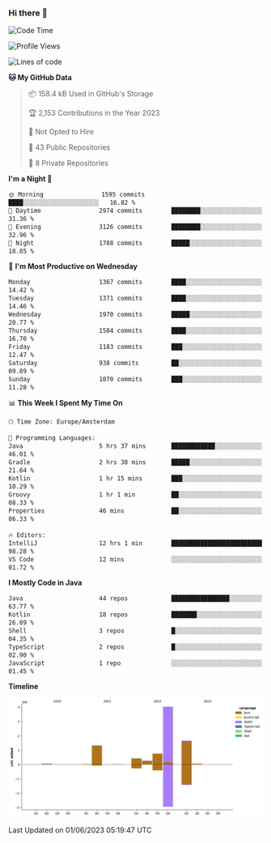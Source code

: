 ### Hi there 👋


<!--START_SECTION:waka-->
![Code Time](http://img.shields.io/badge/Code%20Time-3%2C235%20hrs%206%20mins-blue)

![Profile Views](http://img.shields.io/badge/Profile%20Views-3-blue)

![Lines of code](https://img.shields.io/badge/From%20Hello%20World%20I%27ve%20Written-8.5%20million%20lines%20of%20code-blue)

**🐱 My GitHub Data** 

> 📦 158.4 kB Used in GitHub's Storage 
 > 
> 🏆 2,153 Contributions in the Year 2023
 > 
> 🚫 Not Opted to Hire
 > 
> 📜 43 Public Repositories 
 > 
> 🔑 8 Private Repositories 
 > 
**I'm a Night 🦉** 

```text
🌞 Morning                1595 commits        ████░░░░░░░░░░░░░░░░░░░░░   16.82 % 
🌆 Daytime                2974 commits        ████████░░░░░░░░░░░░░░░░░   31.36 % 
🌃 Evening                3126 commits        ████████░░░░░░░░░░░░░░░░░   32.96 % 
🌙 Night                  1788 commits        █████░░░░░░░░░░░░░░░░░░░░   18.85 % 
```
📅 **I'm Most Productive on Wednesday** 

```text
Monday                   1367 commits        ████░░░░░░░░░░░░░░░░░░░░░   14.42 % 
Tuesday                  1371 commits        ████░░░░░░░░░░░░░░░░░░░░░   14.46 % 
Wednesday                1970 commits        █████░░░░░░░░░░░░░░░░░░░░   20.77 % 
Thursday                 1584 commits        ████░░░░░░░░░░░░░░░░░░░░░   16.70 % 
Friday                   1183 commits        ███░░░░░░░░░░░░░░░░░░░░░░   12.47 % 
Saturday                 938 commits         ██░░░░░░░░░░░░░░░░░░░░░░░   09.89 % 
Sunday                   1070 commits        ███░░░░░░░░░░░░░░░░░░░░░░   11.28 % 
```


📊 **This Week I Spent My Time On** 

```text
🕑︎ Time Zone: Europe/Amsterdam

💬 Programming Languages: 
Java                     5 hrs 37 mins       ████████████░░░░░░░░░░░░░   46.01 % 
Gradle                   2 hrs 38 mins       █████░░░░░░░░░░░░░░░░░░░░   21.64 % 
Kotlin                   1 hr 15 mins        ███░░░░░░░░░░░░░░░░░░░░░░   10.29 % 
Groovy                   1 hr 1 min          ██░░░░░░░░░░░░░░░░░░░░░░░   08.33 % 
Properties               46 mins             ██░░░░░░░░░░░░░░░░░░░░░░░   06.33 % 

🔥 Editors: 
IntelliJ                 12 hrs 1 min        █████████████████████████   98.28 % 
VS Code                  12 mins             ░░░░░░░░░░░░░░░░░░░░░░░░░   01.72 % 
```

**I Mostly Code in Java** 

```text
Java                     44 repos            ████████████████░░░░░░░░░   63.77 % 
Kotlin                   18 repos            ███████░░░░░░░░░░░░░░░░░░   26.09 % 
Shell                    3 repos             █░░░░░░░░░░░░░░░░░░░░░░░░   04.35 % 
TypeScript               2 repos             █░░░░░░░░░░░░░░░░░░░░░░░░   02.90 % 
JavaScript               1 repo              ░░░░░░░░░░░░░░░░░░░░░░░░░   01.45 % 
```



**Timeline**

![Lines of Code chart](https://raw.githubusercontent.com/powercasgamer/powercasgamer/master/assets/bar_graph.png)


 Last Updated on 01/06/2023 05:19:47 UTC
<!--END_SECTION:waka-->
